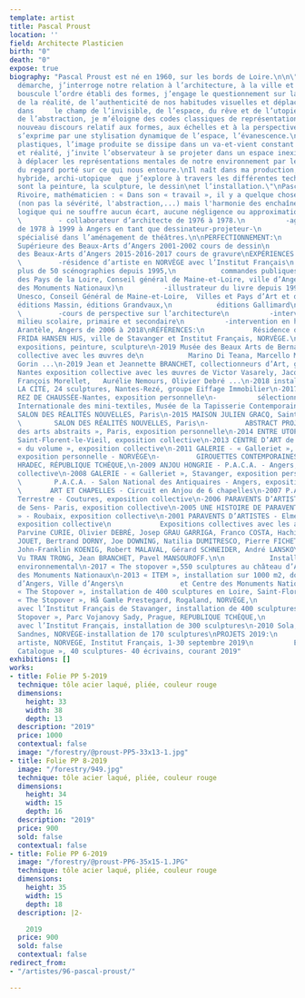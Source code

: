 ```yaml
---
template: artist
title: Pascal Proust
location: ''
field: Architecte Plasticien
birth: "0"
death: "0"
expose: true
biography: "Pascal Proust est né en 1960, sur les bords de Loire.\n\n\"À travers ma
  démarche, j’interroge notre relation à l’architecture, à la ville et à son urbanisme.\nJe
  bouscule l’ordre établi des formes, j’engage le questionnement sur la perception
  de la réalité, de l’authenticité de nos habitudes visuelles et déplace le regard
  dans     le champ de l’invisible, de l’espace, du rêve et de l’utopie.\nPar le jeu
  de l’abstraction, je m’éloigne des codes classiques de représentation, invente un
  nouveau discours relatif aux formes, aux échelles et à la perspective.\nCe discours
  s’exprime par une stylisation dynamique de l’espace, l’évanescence.\nDans mes propositions
  plastiques, l’image produite se dissipe dans un va-et-vient constant entre rêve
  et réalité, j’invite l’observateur à se projeter dans un espace inexistant, immatériel,
  à déplacer les représentations mentales de notre environnement par le truchement
  du regard porté sur ce qui nous entoure.\nIl naît dans ma production, un univers
  hybride, archi-utopique  que j’explore à travers les différentes techniques que
  sont la peinture, la sculpture, le dessin\net l’installation.\"\nPascal Proust\n\nMaurice
  Rivoire, mathématicien : « Dans son « travail », il y a quelque chose de \"mathématique\"
  (non pas la sévérité, l'abstraction,...) mais l'harmonie des enchaînements du raisonnement
  logique qui ne souffre aucun écart, aucune négligence ou approximation ».                                                                                                                                                                     \nFORMATION:\n
  \         - collaborateur d’architecte de 1976 à 1978.\n          -agence d'architecture
  de 1978 à 1999 à Angers en tant que dessinateur-projeteur-\n            compositeur
  spécialisé dans l’aménagement de théâtres.\n\nPERFECTIONNEMENT:\n          -École
  Supérieure des Beaux-Arts d’Angers 2001-2002 cours de dessin\n          -École Supérieure
  des Beaux-Arts d’Angers 2015-2016-2017 cours de gravure\nEXPÉRIENCES ARTISTIQUES:\n
  \         -résidence d’artiste en NORVÈGE avec l’Institut Français\n          -scénographie:
  plus de 50 scénographies depuis 1995,\n           commandes publiques Conseil régional
  des Pays de la Loire, Conseil général de Maine-et-Loire, ville d’Angers, Centre
  des Monuments Nationaux)\n          -illustrateur du livre depuis 1996, Val de Loire
  Unesco, Conseil Général de Maine-et-Loire,  Villes et Pays d’Art et d’Histoire,
  éditions Massin, éditions Grandvaux,\n           éditions Gallimard\nENSEIGNEMENT:\n
  \         -cours de perspective sur l’architecture\n          -interventions en
  milieu scolaire, primaire et secondaire\n          -intervention en hôpital de jour,
  Arantèle, Angers de 2006 à 2018\nRÉFÉRENCES:\n            Résidence d’artiste\n-2012
  FRIDA HANSEN HUS, ville de Stavanger et Institut Français, NORVÈGE.\n            Principales
  expositions, peinture, sculpture\n-2019 Musée des Beaux Arts de Bernay, exposition
  collective avec les œuvres de\n           Marino Di Teana, Marcello Morandini, Jean
  Gorin ...\n-2019 Jean et Jeannette BRANCHET, collectionneurs d’Art, galerie l’Atelier,
  Nantes exposition collective avec les œuvres de Victor Vasarely, Jacques Villeglé,
  François Morellet,   Aurélie Nemours, Olivier Debré ...\n-2018 installation pérenne,
  LA CITÉ, 24 sculptures, Nantes-Rezé, groupe Eiffage Immobilier\n-2017, GALERIE LE
  REZ DE CHAUSSÉE-Nantes, exposition personnelle\n-          sélectionné pour la Triennale
  Internationale des mini-textiles, Musée de la Tapisserie Contemporaine, ville d’Angers\n-2016
  SALON DES RÉALITÉS NOUVELLES, Paris\n-2015 MAISON JULIEN GRACQ, Saint-Florent-le-Vieil\n-
  \        SALON DES RÉALITÉS NOUVELLES, Paris\n-         ABSTRACT PROJECT, « espace
  des arts abstraits », Paris, exposition personnelle\n-2014 ENTRE UTOPIES ET RÉALITÉS,
  Saint-Florent-le-Vieil, exposition collective\n-2013 CENTRE D’ART de Montrelais
  « du volume », exposition collective\n-2011 GALERIE - « Galleriet », Stavanger,
  exposition personnelle - NORVÈGE\n-         GIROUETTES CONTEMPORAINES -Château JINDRICHUV
  HRADEC, RÉPUBLIQUE TCHÈQUE,\n-2009 ANJOU HONGRIE - P.A.C.A. - Angers, exposition
  collective\n-2008 GALERIE - « Galleriet », Stavanger, exposition personnelle - NORVÈGE\n-
  \        P.A.C.A. - Salon National des Antiquaires - Angers, exposition collective\n-
  \       ART ET CHAPELLES - Circuit en Anjou de 6 chapelles\n-2007 P.A.C.A. - Hélice
  Terrestre - Coutures, exposition collective\n-2006 PARAVENTS D’ARTISTES - Hôtel
  de Sens- Paris, exposition collective\n-2005 UNE HISTOIRE DE PARAVENT - « La Piscine
  » - Roubaix, exposition collective\n-2001 PARAVENTS D’ARTISTES - Elmendingen- ALLEMAGNE,
  exposition collective\n            Expositions collectives avec les artistes suivants:\nATILA,
  Parvine CURIE, Olivier DEBRÉ, Josep GRAU GARRIGA, Franco COSTA, Hachiro KANNO, Michel
  JOUET, Bertrand DORNY, Joe DOWNING, Natilia DUMITRESCO, Pierre FICHET, Paul JENKINS,
  John-Franklin KOENIG, Robert MALAVAL, Gérard SCHNEIDER, André LANSKOY, Kim en JOONG,
  Vu TRAN TRONG, Jean BRANCHET, Pavel MANSOUROFF.\n\n           Installations d’Art
  environnemental\n-2017 « The stopover »,550 sculptures au château d’Angers, Centre
  des Monuments Nationaux\n-2013 « ITEM », installation sur 1000 m2, douves château
  d’Angers, Ville d’Angers\n              et Centre des Monuments Nationaux\n-2012
  « The Stopover », installation de 400 sculptures en Loire, Saint-Florent-le-Vieil\n-2011
  « The Stopover », Hå Gamle Prestegard, Rogaland, NORVÈGE,\n              en collaboration
  avec l’Institut Français de Stavanger, installation de 400 sculptures\n-2010 « The
  Stopover », Parc Vojanovy Sady, Prague, REPUBLIQUE TCHÈQUE,\n              en collaboration
  avec l’Institut Français, installation de 300 sculptures\n-2010 Sola, Lysefjorden,
  Sandnes, NORVÈGE-installation de 170 sculptures\nPROJETS 2019:\n          Résidence
  artiste, NORVEGE, Institut Français, 1-30 septembre 2019\n          Edition « Le
  Catalogue », 40 sculptures- 40 écrivains, courant 2019"
exhibitions: []
works:
- title: Folie PP 5-2019
  technique: tôle acier laqué, pliée, couleur rouge
  dimensions:
    height: 33
    width: 38
    depth: 13
  description: "2019"
  price: 1000
  contextual: false
  image: "/forestry/@proust-PP5-33x13-1.jpg"
- title: Folie PP 8-2019
  image: "/forestry/949.jpg"
  technique: tôle acier laqué, pliée, couleur rouge
  dimensions:
    height: 34
    width: 15
    depth: 16
  description: "2019"
  price: 900
  sold: false
  contextual: false
- title: Folie PP 6-2019
  image: "/forestry/@proust-PP6-35x15-1.JPG"
  technique: tôle acier laqué, pliée, couleur rouge
  dimensions:
    height: 35
    width: 15
    depth: 18
  description: |2-

    2019
  price: 900
  sold: false
  contextual: false
redirect_from:
- "/artistes/96-pascal-proust/"

---
```

